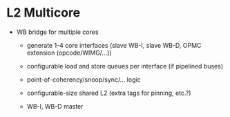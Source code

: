 # L2 Multicore

* WB bridge for multiple cores

   * generate 1-4 core interfaces (slave WB-I, slave WB-D, OPMC extension (opcode/WIMG/...))

   * configurable load and store queues per interface (if pipelined buses)

   * point-of-coherency/snoop/sync/... logic

   * configurable-size shared L2 (extra tags for pinning, etc.?)

   * WB-I, WB-D master

